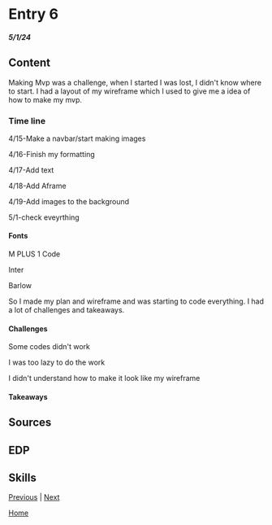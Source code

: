 # Entry 6
##### 5/1/24

## Content 
Making Mvp was a challenge, when I started I was lost, I didn't know where to start. I had a layout of my wireframe which I used to give me a idea of how to make my mvp. 

### Time line

4/15-Make a navbar/start making images

4/16-Finish my formatting

4/17-Add text

4/18-Add Aframe

4/19-Add images to the background

5/1-check eveyrthing

#### Fonts 

M PLUS 1 Code

Inter

Barlow

So I made my plan and wireframe and was starting to code everything. I had a lot of challenges and takeaways.

#### Challenges

Some codes didn't work

I was too lazy to do the work

I didn't understand how to make it look like my wireframe


#### Takeaways







## Sources

## EDP

## Skills 

[Previous](entry02.md) | [Next](entry04.md)

[Home](../README.md)






